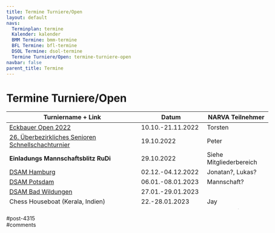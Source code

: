 ```yaml
---
title: Termine Turniere/Open 
layout: default
navs:
  Terminplan: termine
  Kalender: kalender
  BMM Termine: bmm-termine
  BFL Termine: bfl-termine
  DSOL Termine: dsol-termine
  Termine Turniere/Open: termine-turniere-open
navbar: false
parent_title: Termine
---
```

<div class="post-4315 page type-page status-publish hentry" id="post-4315">
<h1 class="entry-title">Termine Turniere/Open</h1>
<div class="entry-content">
<table class="clean swiss footable" style="height: 258px; width: 790px;">
<thead>
<tr style="height: 18px;">
<th style="width: 332px; height: 18px;">Turniername + Link</th>
<th style="width: 158px; height: 18px;">Datum</th>
<th nowrap="nowrap" style="width: 154px; height: 18px;">NARVA Teilnehmer</th>
</tr>
</thead>
<tbody>
<tr style="height: 24px;">
<td><a href="https://bsg-eckbauer.de/v2/eckbauer-open-2/" rel="noopener" target="_blank">Eckbauer Open 2022</a></td>
<td>10.10.-21.11.2022</td>
<td>Torsten</td>
</tr>
<tr style="height: 24px;">
<td><a href="https://www.berlinerschachverband.de/entry/26-ueberbezirkliches-seniorenturnier-am-19-oktober-2022-14-00-uhr.html" rel="noopener" target="_blank">26. Überbezirkliches Senioren Schnellschachturnier</a></td>
<td>19.10.2022</td>
<td>Peter</td>
</tr>
<tr style="height: 24px;">
<td nowrap="nowrap" style="width: 332px; height: 24px;"><strong>Einladungs Mannschaftsblitz RuDi</strong></td>
<td nowrap="nowrap" style="width: 158px; height: 24px;">29.10.2022</td>
<td style="width: 154px; height: 24px;">Siehe Mitgliederbereich</td>
</tr>
<tr style="height: 24px;">
<td><a href="https://www.dsam-cup.de/" rel="noopener" target="_blank">DSAM Hamburg</a></td>
<td>02.12.-04.12.2022</td>
<td>Jonatan?, Lukas?</td>
</tr>
<tr style="height: 24px;">
<td><a href="https://www.dsam-cup.de/" rel="noopener" target="_blank">DSAM Potsdam</a></td>
<td>06.01.-08.01.2023</td>
<td>Mannschaft?</td>
</tr>

<tr style="height: 24px;">
<td><a href="https://www.dsam-cup.de/" rel="noopener" target="_blank">DSAM Bad Wildungen</a></td>
<td>27.01.-29.01.2023</td>
<td></td>
</tr>
<tr style="height: 24px;">
<td>Chess Houseboat (Kerala, Indien)</td>
<td>22.-28.01.2023</td>
<td>Jay</td>
</tr>
<tr style="height: 24px;">
<td><a href="https://www.dsam-cup.de/" rel="noopener" target="_blank">DSAM Magdeburg</a></td>
<td>17.02.-19.02.2023</td>
<td>Mannschaft?</td>
</tr>
<tr style="height: 24px;">
<td><a href="https://www.dsam-cup.de/" rel="noopener" target="_blank">DSAM Koblenz</a></td>
<td>03.03.-05.03.2023</td>
<td></td>
</tr>
<tr style="height: 24px;">
<td><a href="https://www.dsam-cup.de/" rel="noopener" target="_blank">DSAM Düsseldorf</a></td>
<td>24.03.-26.03.2023</td>
<td>Jonatan?</td>
</tr>
</tbody>
</table>
</div><!-- .entry-content -->
</div> #post-4315 
<div id="comments">
</div> #comments 
